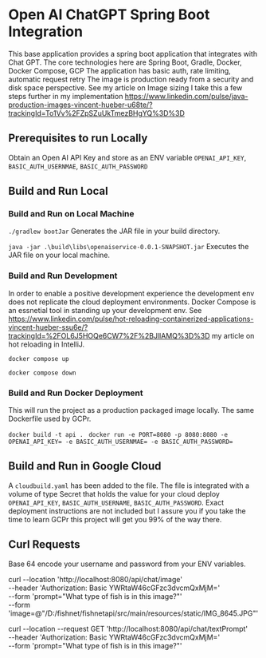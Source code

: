 # Open AI ChatGPT Spring Boot Integration

This base application provides a spring boot application that integrates with Chat GPT.
The core technologies here are Spring Boot, Gradle, Docker, Docker Compose, GCP
The application has basic auth, rate limiting, automatic request retry
The image is production ready from a security and disk space perspective. See my article on Image
sizing I take this a few steps further in my
implementation https://www.linkedin.com/pulse/java-production-images-vincent-hueber-u68te/?trackingId=To1Vv%2FZpSZuUkTmezBHgYQ%3D%3D

## Prerequisites to run Locally

Obtain an Open AI API Key and store as an ENV variable `OPENAI_API_KEY`, `BASIC_AUTH_USERNMAE`,
`BASIC_AUTH_PASSWORD`

## Build and Run Local

### Build and Run on Local Machine

`./gradlew bootJar` Generates the JAR file in your build directory.

`java -jar .\build\libs\openaiservice-0.0.1-SNAPSHOT.jar` Executes the JAR file on your local
machine.

### Build and Run Development

In order to enable a positive development experience the development env does not replicate the
cloud deployment environments. Docker Compose is an essnetial tool in standing up your development
env.
See https://www.linkedin.com/pulse/hot-reloading-containerized-applications-vincent-hueber-ssu6e/?trackingId=%2FOL6J5HOQe6CW7%2F%2BJllAMQ%3D%3D
my article on hot reloading in IntelliJ.

`docker compose up`

`docker compose down`

### Build and Run Docker Deployment

This will run the project as a production packaged image locally. The same Dockerfile used by GCPr.

`docker build -t api .`
` docker run -e PORT=8080 -p 8080:8080 -e OPENAI_API_KEY= -e BASIC_AUTH_USERNMAE= -e BASIC_AUTH_PASSWORD=`

## Build and Run in Google Cloud

A `cloudbuild.yaml` has been added to the file. The file is integrated with a volume of type Secret
that holds the value for your cloud deploy `OPENAI_API_KEY`, `BASIC_AUTH_USERNAME`,
`BASIC_AUTH_PASSWORD`.
Exact deployment instructions are not included but I assure you if you take the time to learn GCPr
this project will get you 99% of the way there.

## Curl Requests

Base 64 encode your username and password from your ENV variables.

curl --location 'http://localhost:8080/api/chat/image' \
--header 'Authorization: Basic YWRtaW46cGFzc3dvcmQxMjM=' \
--form 'prompt="What type of fish is in this image?"' \
--form 'image=@"/D:/fishnet/fishnetapi/src/main/resources/static/IMG_8645.JPG"'

curl --location --request GET 'http://localhost:8080/api/chat/textPrompt' \
--header 'Authorization: Basic YWRtaW46cGFzc3dvcmQxMjM=' \
--form 'prompt="What type of fish is in this image?"'
